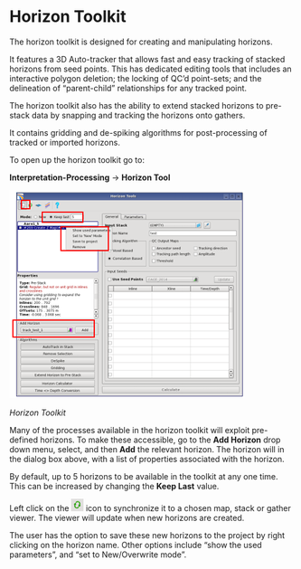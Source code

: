 # Horizon Toolkit

The horizon toolkit is designed for creating and manipulating horizons.

It features a 3D Auto-tracker that allows fast and easy tracking of stacked horizons from seed points. This has dedicated editing tools that includes an interactive polygon deletion; the locking of QC’d point-sets; and the delineation of “parent-child” relationships for any tracked point.

The horizon toolkit also has the ability to extend stacked horizons to pre-stack data by snapping and tracking the horizons onto gathers.

It contains gridding and de-spiking algorithms for post-processing of tracked or imported horizons.

To open up the horizon toolkit go to:

**Interpretation-Processing** → **Horizon Tool**

![](../../../.gitbook/assets/107_interpretation.png)

_Horizon Toolkit_

Many of the processes available in the horizon toolkit will exploit pre-defined horizons. To make these accessible, go to the **Add Horizon** drop down menu, select, and then **Add** the relevant horizon. The horizon will in the dialog box above, with a list of properties associated with the horizon.

By default, up to 5 horizons to be available in the toolkit at any one time. This can be increased by changing the **Keep Last** value.

Left click on the ![](../../../.gitbook/assets/108_interpretation.png) icon to synchronize it to a chosen map, stack or gather viewer. The viewer will update when new horizons are created.

The user has the option to save these new horizons to the project by right clicking on the horizon name. Other options include “show the used parameters”, and “set to New/Overwrite mode”.


